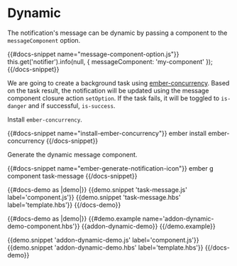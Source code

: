 # Dynamic

The notification's message can be dynamic by passing a component to the
`messageComponent` option.

{{#docs-snippet name="message-component-option.js"}}
  this.get('notifier').info(null, { messageComponent: 'my-component' });
{{/docs-snippet}}

We are going to create a background task using [ember-concurrency](http://ember-concurrency.com/).
Based on the task result, the notification will be updated using the 
message component closure action `setOption`. If 
the task fails, it will be toggled to `is-danger` and if 
successful, `is-success`.

Install `ember-concurrency`.

{{#docs-snippet name="install-ember-concurrency"}}
  ember install ember-concurrency
{{/docs-snippet}}

Generate the dynamic message component.

{{#docs-snippet name="ember-generate-notification-icon"}}
  ember g component task-message
{{/docs-snippet}}

{{#docs-demo as |demo|}}
  {{demo.snippet 'task-message.js' label='component.js'}}
  {{demo.snippet 'task-message.hbs' label='template.hbs'}}
{{/docs-demo}}

{{#docs-demo as |demo|}}
  {{#demo.example name='addon-dynamic-demo-component.hbs'}}
    {{addon-dynamic-demo}}
  {{/demo.example}}
  
  {{demo.snippet 'addon-dynamic-demo.js' label='component.js'}}
  {{demo.snippet 'addon-dynamic-demo.hbs' label='template.hbs'}}
{{/docs-demo}}
